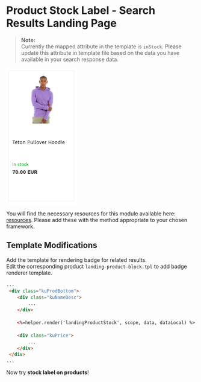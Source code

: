 # Product Stock Label - Search Results Landing Page

>**Note:**  
>Currently the mapped attribute in the template is `inStock`. Please update this attribute in template file based on the data you have available in your search response data.

![Product-stock-label](/modules/product-stock-label/images/image001.png)

You will find the necessary resources for this module available here:
[resources](/modules/product-stock-label/landing/resources). Please add these with the
method appropriate to your chosen framework. 

## Template Modifications

Add the template for rendering badge for related results.  
Edit the corresponding product `landing-product-block.tpl` to add badge renderer template.

```html
...
 <div class="kuProdBottom">
    <div class="kuNameDesc">
        ...
    </div>

    <%=helper.render('landingProductStock', scope, data, dataLocal) %>
    
    <div class="kuPrice">
        ...
    </div>
 </div>
...
```

Now try **stock label on products**!
